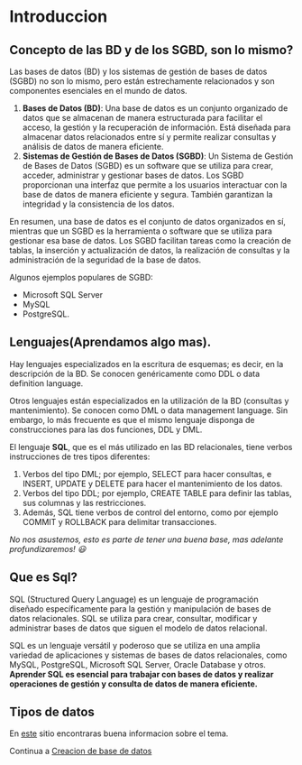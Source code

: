 # Introduccion

## Concepto de las BD y de los SGBD, son lo mismo?

Las bases de datos (BD) y los sistemas de gestión de bases de datos (SGBD) no son lo mismo, pero están estrechamente relacionados y son componentes esenciales en el mundo de datos.

1. **Bases de Datos (BD)**:
   Una base de datos es un conjunto organizado de datos que se almacenan de manera estructurada para facilitar el acceso, la gestión y la recuperación de información. Está diseñada para almacenar datos relacionados entre sí y permite realizar consultas y análisis de datos de manera eficiente.
2. **Sistemas de Gestión de Bases de Datos (SGBD)**: Un Sistema de Gestión de Bases de Datos (SGBD) es un software que se utiliza para crear, acceder, administrar y gestionar bases de datos. Los SGBD proporcionan una interfaz que permite a los usuarios interactuar con la base de datos de manera eficiente y segura. También garantizan la integridad y la consistencia de los datos.

En resumen, una base de datos es el conjunto de datos organizados en sí, mientras que un SGBD es la herramienta o software que se utiliza para gestionar esa base de datos. Los SGBD facilitan tareas como la creación de tablas, la inserción y actualización de datos, la realización de consultas y la administración de la seguridad de la base de datos.

Algunos ejemplos populares de SGBD:

- Microsoft SQL Server
- MySQL
- PostgreSQL.

## Lenguajes(Aprendamos algo mas).

Hay lenguajes especializados en la escritura de esquemas; es decir, en la descripción de la BD. Se conocen genéricamente como DDL o data definition language.

Otros lenguajes están especializados en la utilización de la BD (consultas y mantenimiento). Se conocen como DML o data management language.
Sin embargo, lo más frecuente es que el mismo lenguaje disponga de construcciones para las dos funciones, DDL y DML.

El lenguaje **SQL**, que es el más utilizado en las BD relacionales, tiene verbos instrucciones de tres tipos diferentes:

1. Verbos del tipo DML; por ejemplo, SELECT para hacer consultas, e INSERT,
   UPDATE y DELETE para hacer el mantenimiento de los datos.
2. Verbos del tipo DDL; por ejemplo, CREATE TABLE para definir las tablas,
   sus columnas y las restricciones.
3. Además, SQL tiene verbos de control del entorno, como por ejemplo
   COMMIT y ROLLBACK para delimitar transacciones.

_No nos asustemos, esto es parte de tener una buena base, mas adelante profundizaremos! 😃_

## Que es Sql?

SQL (Structured Query Language) es un lenguaje de programación diseñado específicamente para la gestión y manipulación de bases de datos relacionales. SQL se utiliza para crear, consultar, modificar y administrar bases de datos que siguen el modelo de datos relacional.

SQL es un lenguaje versátil y poderoso que se utiliza en una amplia variedad de aplicaciones y sistemas de bases de datos relacionales, como MySQL, PostgreSQL, Microsoft SQL Server, Oracle Database y otros.
**Aprender SQL es esencial para trabajar con bases de datos y realizar operaciones de gestión y consulta de datos de manera eficiente.**

## Tipos de datos

En [este](https://thedataschools.com/sql/data-types/) sitio encontraras buena informacion sobre el tema.

Continua a [Creacion de base de datos](./1-CreacacionBd.md)
